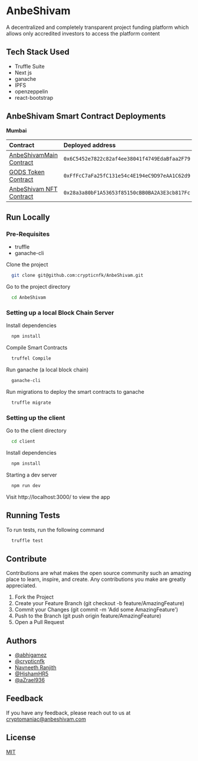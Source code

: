 
# AnbeShivam

A decentralized and completely transparent project funding platform which allows only accredited investors to access the platform content


## Tech Stack Used

- Truffle Suite
- Next js
- ganache
- IPFS
- openzeppelin
- react-bootstrap

## AnbeShivam Smart Contract Deployments

**Mumbai**

| Contract | Deployed address  |
| :----- | :- |
| [AnbeShivamMain Contract](https://mumbai.polygonscan.com/address/0x6C5452e7822c82af4ee38041f4749EdaBfaa2F79) | `0x6C5452e7822c82af4ee38041f4749EdaBfaa2F79` |
| [GODS Token Contract](https://mumbai.polygonscan.com/token/0xFfFcC7aFa25fC131e54c4E194eC9D97eAA1C62d9) | `0xFfFcC7aFa25fC131e54c4E194eC9D97eAA1C62d9`|
| [AnbeShivam NFT Contract](https://mumbai.polygonscan.com/token/0x28a3a80bF1A53653f85150cBB0BA2A3E3cb817Fc) | `0x28a3a80bF1A53653f85150cBB0BA2A3E3cb817Fc`|



## Run Locally


### Pre-Requisites

- truffle
- ganache-cli

  
Clone the project

```bash
  git clone git@github.com:crypticnfk/AnbeShivam.git
```

Go to the project directory

```bash
  cd AnbeShivam

```


### Setting up a local Block Chain Server
Install dependencies

```bash
  npm install
```

Compile Smart Contracts

```bash
  truffel Compile
```

Run ganache (a local block chain)

```bash
  ganache-cli
```  

Run migrations to deploy the smart contracts to ganache


```bash
  truffle migrate
```  

### Setting up the client
 
Go to the client directory

```bash
  cd client

```
Install dependencies

```bash
  npm install

```

Starting a dev server

```bash
  npm run dev

```
Visit http://localhost:3000/ to view the app


## Running Tests

To run tests, run the following command

```bash
  truffle test
```

## Contribute

Contributions are what makes the open source community such an amazing place to learn, inspire, and create. Any contributions you make are greatly appreciated.

 1. Fork the Project
 2.  Create your Feature Branch (git checkout -b feature/AmazingFeature)
 3. Commit your Changes (git commit -m 'Add some AmazingFeature')
 4.  Push to the Branch (git push origin feature/AmazingFeature)
 5. Open a Pull Request

  
## Authors

- [@abhigamez](https://github.com/abhinav-TB)
- [@crypticnfk](https://github.com/crypticnfk)
- [Navneeth Ranjith](https://github.com/Navneeth87)
- [@HishamHR5](https://github.com/HishamHR5)
- [@aZrael936](https://github.com/aZrael936)

  
## Feedback

If you have any feedback, please reach out to us at cryptomaniac@anbeshivam.com

  
## License

[MIT](https://choosealicense.com/licenses/mit/)

  
